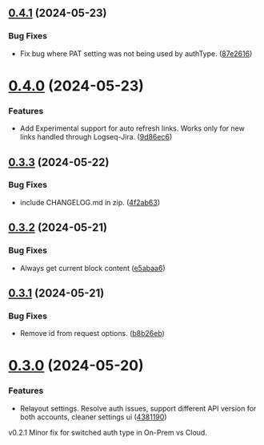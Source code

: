 ## [0.4.1](https://github.com/adyscorpius/logseq-jira/compare/v0.4.0...v0.4.1) (2024-05-23)


### Bug Fixes

* Fix bug where PAT setting was not being used by authType. ([87e2616](https://github.com/adyscorpius/logseq-jira/commit/87e2616b3799b14e2c54a9f69551692e52145bec))

# [0.4.0](https://github.com/adyscorpius/logseq-jira/compare/v0.3.3...v0.4.0) (2024-05-23)


### Features

* Add Experimental support for auto refresh links. Works only for new links handled through Logseq-Jira. ([9d86ec6](https://github.com/adyscorpius/logseq-jira/commit/9d86ec6c663f442742167a9f3c60b9a4ddd7d41e))

## [0.3.3](https://github.com/adyscorpius/logseq-jira/compare/v0.3.2...v0.3.3) (2024-05-22)


### Bug Fixes

* include CHANGELOG.md in zip. ([4f2ab63](https://github.com/adyscorpius/logseq-jira/commit/4f2ab6330af35d32a2acc8a0ebdca256244f762d))

## [0.3.2](https://github.com/adyscorpius/logseq-jira/compare/v0.3.1...v0.3.2) (2024-05-21)


### Bug Fixes

* Always get current block content ([e5abaa6](https://github.com/adyscorpius/logseq-jira/commit/e5abaa641d828f36a9d3d703e4abb7de45719666))

## [0.3.1](https://github.com/adyscorpius/logseq-jira/compare/v0.3.0...v0.3.1) (2024-05-21)


### Bug Fixes

* Remove id from request options. ([b8b26eb](https://github.com/adyscorpius/logseq-jira/commit/b8b26eb4cb30f17ef696b0aa42ede97790d12fcf))

# [0.3.0](https://github.com/adyscorpius/logseq-jira/compare/v0.2.1...v0.3.0) (2024-05-20)


### Features

* Relayout settings. Resolve auth issues, support different API version for both accounts, cleaner settings ui ([4381190](https://github.com/adyscorpius/logseq-jira/commit/4381190ca7b365d50979eda478e473b1a8f4b2bd))

v0.2.1 Minor fix for switched auth type in On-Prem vs Cloud.
